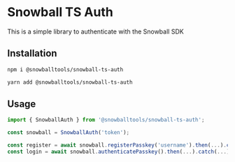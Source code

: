 # Snowball TS Auth

This is a simple library to authenticate with the Snowball SDK

## Installation

```sh
npm i @snowballtools/snowball-ts-auth
```

```sh
yarn add @snowballtools/snowball-ts-auth
```

## Usage

```ts
import { SnowballAuth } from '@snowballtools/snowball-ts-auth';

const snowball = SnowballAuth('token');

const register = await snowball.registerPasskey('username').then(...).catch(...);
const login = await snowball.authenticatePasskey().then(...).catch(...);

```
